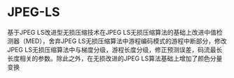 # JPEG-LS
基于JPEG LS改进型无损压缩技术在JPEG LS无损压缩算法的基础上改进中值检测器（MED），舍弃JPEG LS无损压缩算法中游程编码模式的游程中断部分，修改JPEG LS无损压缩算法中与梯度分级，游程长度分级，修正预测误差，码流最长长度相关的参数。除此之外，在无损改进的JPEG LS算法基础上增加了颜色分量变换
